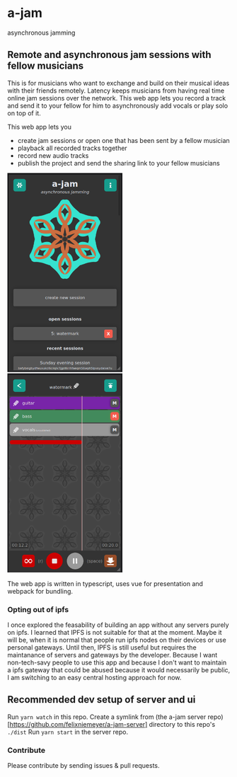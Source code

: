 # a-jam

asynchronous jamming

## Remote and asynchronous jam sessions with fellow musicians

This is for musicians who want to exchange and build on their musical ideas with their friends remotely. 
Latency keeps musicians from having real time online jam sessions over the network. This web app lets you record a track and send it to your fellow for him to asynchronously add vocals or play solo on top of it. 

This web app lets you 
- create jam sessions or open one that has been sent by a fellow musician
- playback all recorded tracks together 
- record new audio tracks 
- publish the project and send the sharing link to your fellow musicians

<img src="https://raw.githubusercontent.com/felixniemeyer/a-jam/main/screenshots/home.png" height="450">  <img src="https://raw.githubusercontent.com/felixniemeyer/a-jam/main/screenshots/session.png" height="450">

The web app is written in typescript, uses vue for presentation and webpack for bundling. 

### Opting out of ipfs
I once explored the feasability of building an app without any servers purely on ipfs. 
I learned that IPFS is not suitable for that at the moment. Maybe it will be, when it is normal that people run ipfs nodes on their devices or use personal gateways. Until then, IPFS is still useful but requires the maintanance of servers and gateways by the developer. Because I want non-tech-savy people to use this app and because I don't want to maintain a ipfs gateway that could be abused because it would necessarily be public, I am switching to an easy central hosting approach for now. 

## Recommended dev setup of server and ui
Run `yarn watch` in this repo. 
Create a symlink from (the a-jam server repo)[https://github.com/felixniemeyer/a-jam-server] directory to this repo's `./dist`
Run `yarn start` in the server repo. 


### Contribute
Please contribute by sending issues & pull requests. 


